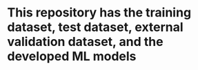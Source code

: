 # This repository has the training dataset, test dataset, external validation dataset, and the developed ML models
#
